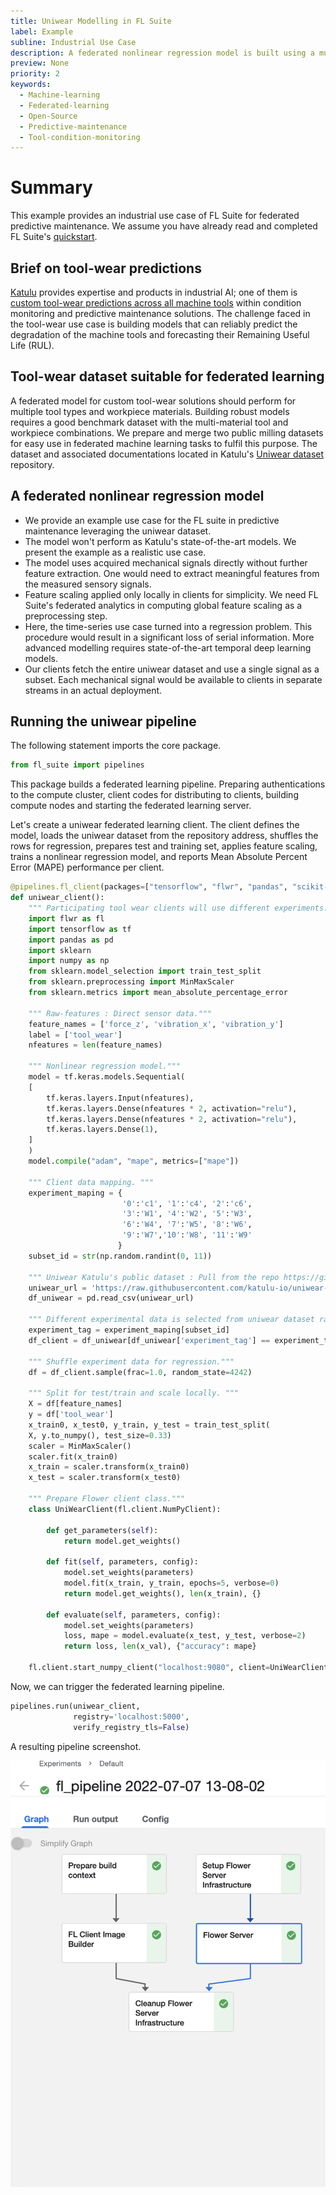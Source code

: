 ```yaml
---
title: Uniwear Modelling in FL Suite
label: Example
subline: Industrial Use Case
description: A federated nonlinear regression model is built using a multi-material tool-wear dataset as a step-by-step example in FL Suite.
preview: None
priority: 2
keywords:
  - Machine-learning
  - Federated-learning
  - Open-Source
  - Predictive-maintenance
  - Tool-condition-monitoring
---
```


# Summary 

This example provides an industrial use case of FL Suite for federated predictive maintenance. We assume you have already read and completed FL Suite's [quickstart](https://github.com/katulu-io/fl-suite/blob/beta/docs/quickstart.md).

## Brief on tool-wear predictions 

[Katulu](http://katulu.io) provides expertise and products in industrial AI; one of them is [custom tool-wear predictions across all machine tools](http://katulu.io/en/solutions/machine-tools/) within condition monitoring and predictive maintenance solutions. The challenge faced in the tool-wear use case is building models that can reliably predict the degradation of the machine tools and forecasting their Remaining Useful Life (RUL). 

## Tool-wear dataset suitable for federated learning

A federated model for custom tool-wear solutions should perform for multiple tool types and workpiece materials. Building robust models requires a good benchmark dataset with the multi-material tool and workpiece combinations. We prepare and merge two public milling datasets for easy use in federated machine learning tasks to fulfil this purpose. The dataset and associated 
documentations  located in Katulu's [Uniwear dataset](https://github.com/katulu-io/uniwear-dataset) 
repository.

## A federated nonlinear regression model 

* We provide an example use case for the FL suite in predictive maintenance leveraging the uniwear dataset.  
* The model won't perform as Katulu's state-of-the-art models. We present the example as a realistic use case.
* The model uses acquired mechanical signals directly without further feature extraction. One would need to extract meaningful features from the measured sensory signals.
* Feature scaling applied only locally in clients for simplicity. We need FL Suite's federated analytics in computing global feature scaling as a preprocessing step.
* Here, the time-series use case turned into a regression problem. This procedure would result in a significant loss of serial information. More advanced modelling requires state-of-the-art temporal deep learning models.
* Our clients fetch the entire uniwear dataset and use a single signal as a subset. Each mechanical signal would be available to clients in separate streams in an actual deployment. 

## Running the uniwear pipeline 

The following statement imports the core package. 

```python
from fl_suite import pipelines
```

This package builds a federated learning pipeline. Preparing authentications to the compute cluster, client codes for distributing to clients, building compute nodes and starting the federated learning server. 
 
Let's create a uniwear federated learning client. The client defines the model, loads the uniwear dataset from the repository address, shuffles the rows for regression, prepares test and training set, applies feature scaling, trains a nonlinear regression model, and reports Mean Absolute Percent Error (MAPE) performance per client. 

```python
@pipelines.fl_client(packages=["tensorflow", "flwr", "pandas", "scikit-learn"])
def uniwear_client():
    """ Participating tool wear clients will use different experiments."""
    import flwr as fl
    import tensorflow as tf
    import pandas as pd
    import sklearn
    import numpy as np
    from sklearn.model_selection import train_test_split
    from sklearn.preprocessing import MinMaxScaler
    from sklearn.metrics import mean_absolute_percentage_error

    """ Raw-features : Direct sensor data."""
    feature_names = ['force_z', 'vibration_x', 'vibration_y']
    label = ['tool_wear']
    nfeatures = len(feature_names)

    """ Nonlinear regression model."""
    model = tf.keras.models.Sequential(
    [
        tf.keras.layers.Input(nfeatures),
        tf.keras.layers.Dense(nfeatures * 2, activation="relu"),
        tf.keras.layers.Dense(nfeatures * 2, activation="relu"),
        tf.keras.layers.Dense(1),
    ]
    )
    model.compile("adam", "mape", metrics=["mape"])

    """ Client data mapping. """
    experiment_maping = {
                         '0':'c1', '1':'c4', '2':'c6', 
                         '3':'W1', '4':'W2', '5':'W3', 
                         '6':'W4', '7':'W5', '8':'W6',
                         '9':'W7','10':'W8', '11':'W9'
                        } 
    subset_id = str(np.random.randint(0, 11))

    """ Uniwear Katulu's public dataset : Pull from the repo https://github.com/katulu-io/uniwear-dataset """
    uniwear_url = 'https://raw.githubusercontent.com/katulu-io/uniwear-dataset/main/data/uniwear.csv'
    df_uniwear = pd.read_csv(uniwear_url)

    """ Different experimental data is selected from uniwear dataset randomly."""
    experiment_tag = experiment_maping[subset_id]
    df_client = df_uniwear[df_uniwear['experiment_tag'] == experiment_tag].copy()

    """ Shuffle experiment data for regression."""
    df = df_client.sample(frac=1.0, random_state=4242)

    """ Split for test/train and scale locally. """
    X = df[feature_names]
    y = df['tool_wear']
    x_train0, x_test0, y_train, y_test = train_test_split(
    X, y.to_numpy(), test_size=0.33)
    scaler = MinMaxScaler()
    scaler.fit(x_train0)
    x_train = scaler.transform(x_train0)
    x_test = scaler.transform(x_test0)

    """ Prepare Flower client class."""
    class UniWearClient(fl.client.NumPyClient):

        def get_parameters(self):
            return model.get_weights()

        def fit(self, parameters, config):
            model.set_weights(parameters)
            model.fit(x_train, y_train, epochs=5, verbose=0)
            return model.get_weights(), len(x_train), {}

        def evaluate(self, parameters, config):
            model.set_weights(parameters)
            loss, mape = model.evaluate(x_test, y_test, verbose=2)
            return loss, len(x_val), {"accuracy": mape}

    fl.client.start_numpy_client("localhost:9080", client=UniWearClient())

```

Now, we can trigger the federated learning pipeline.

```python
pipelines.run(uniwear_client, 
              registry='localhost:5000',
              verify_registry_tls=False)
```

A resulting pipeline screenshot. 

![](../images/pipeline-run-uniwear.png)
